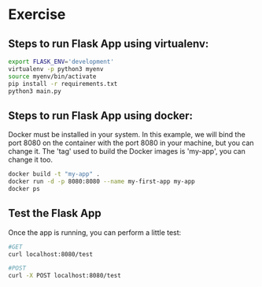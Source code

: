 # Exercise

## Steps to run Flask App using virtualenv:

```bash
export FLASK_ENV='development'
virtualenv -p python3 myenv
source myenv/bin/activate
pip install -r requirements.txt
python3 main.py
```

## Steps to run Flask App using docker:
Docker must be installed in your system. In this example, we will bind the port 8080 on the container with the port 8080 in your machine, but you can change it.
The 'tag' used to build the Docker images is 'my-app', you can change it too.
```bash
docker build -t "my-app" .
docker run -d -p 8080:8080 --name my-first-app my-app
docker ps
```

## Test the Flask App
Once the app is running, you can perform a little test:

 ```bash
#GET
curl localhost:8080/test

#POST
curl -X POST localhost:8080/test
```



